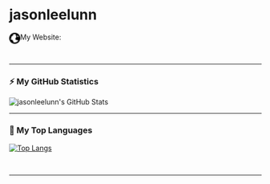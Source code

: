 # jasonleelunn

My Website: [<img align="left" alt="My Personal Website" width="22px" src="https://raw.githubusercontent.com/iconic/open-iconic/master/svg/globe.svg" />][website]

<br />

---

### :zap: My GitHub Statistics

<img align="left" alt="jasonleelunn's GitHub Stats" src="https://github-readme-stats.vercel.app/api?username=jasonleelunn&show_icons=true&theme=dark&count_private=true&include_all_commits=true" />

<br />

---

### :rocket: My Top Languages

[![Top Langs](https://github-readme-stats.vercel.app/api/top-langs/?username=jasonleelunn&layout=compact&langs_count=6&theme=dark)](https://github.com/anuraghazra/github-readme-stats)

<br />

---

[website]: https://jasonleelunn.github.io/react-personal-web-page/
